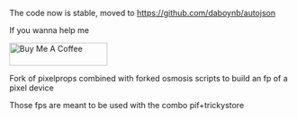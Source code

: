 The code now is stable, moved to https://github.com/daboynb/autojson

If you wanna help me

<a href="https://www.buymeacoffee.com/daboynb" target="_blank"><img src="https://cdn.buymeacoffee.com/buttons/default-orange.png" alt="Buy Me A Coffee" height="41" width="174"></a>

Fork of pixelprops combined with forked osmosis scripts to build an fp of a pixel device

Those fps are meant to be used with the combo pif+trickystore